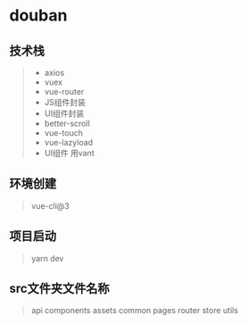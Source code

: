 # douban

## 技术栈
> - axios
> - vuex
> - vue-router
> - JS组件封装
> - UI组件封装
> - better-scroll
> - vue-touch
> - vue-lazyload
> - UI组件 用vant 

## 环境创建
> vue-cli@3

## 项目启动
> yarn dev 

## src文件夹文件名称
> api components assets common pages router store utils

